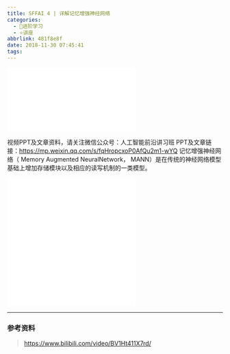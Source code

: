 ```yaml
---
title: SFFAI 4 | 详解记忆增强神经网络
categories:
  - 🌙进阶学习
  - ⭐讲座
abbrlink: 481f8e8f
date: 2018-11-30 07:45:41
tags:
---
```


<iframe src="//player.bilibili.com/player.html?aid=37093433&bvid=BV1Ht411X7rd&cid=65180886&p=1" scrolling="no" border="0" frameborder="no" framespacing="0" allowfullscreen="true"> </iframe>

视频PPT及文章资料，请关注微信公众号：人工智能前沿讲习班
PPT及文章链接：https://mp.weixin.qq.com/s/fqHropcxoP0AfQu2m1-wYQ
记忆增强神经网络（ Memory Augmented NeuralNetwork， MANN）是在传统的神经网络模型基础上增加存储模块以及相应的读写机制的一类模型。

<!--more-->

<iframe src="//player.bilibili.com/player.html?aid=37093433&bvid=BV1Ht411X7rd&cid=65180897&p=2" scrolling="no" border="0" frameborder="no" framespacing="0" allowfullscreen="true"> </iframe>

<iframe src="//player.bilibili.com/player.html?aid=37093433&bvid=BV1Ht411X7rd&cid=65181667&p=3" scrolling="no" border="0" frameborder="no" framespacing="0" allowfullscreen="true"> </iframe>

***

### 参考资料

> <https://www.bilibili.com/video/BV1Ht411X7rd/>
